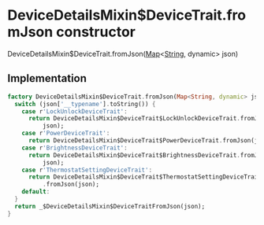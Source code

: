 


# DeviceDetailsMixin$DeviceTrait.fromJson constructor







DeviceDetailsMixin$DeviceTrait.fromJson([Map](https://api.dart.dev/stable/2.12.3/dart-core/Map-class.html)&lt;[String](https://api.dart.dev/stable/2.12.3/dart-core/String-class.html), dynamic> json)





## Implementation

```dart
factory DeviceDetailsMixin$DeviceTrait.fromJson(Map<String, dynamic> json) {
  switch (json['__typename'].toString()) {
    case r'LockUnlockDeviceTrait':
      return DeviceDetailsMixin$DeviceTrait$LockUnlockDeviceTrait.fromJson(
          json);
    case r'PowerDeviceTrait':
      return DeviceDetailsMixin$DeviceTrait$PowerDeviceTrait.fromJson(json);
    case r'BrightnessDeviceTrait':
      return DeviceDetailsMixin$DeviceTrait$BrightnessDeviceTrait.fromJson(
          json);
    case r'ThermostatSettingDeviceTrait':
      return DeviceDetailsMixin$DeviceTrait$ThermostatSettingDeviceTrait
          .fromJson(json);
    default:
  }
  return _$DeviceDetailsMixin$DeviceTraitFromJson(json);
}
```







